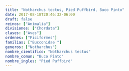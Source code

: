 ```yaml
---
title: "Notharchus tectus, Pied Puffbird, Buco Pinto"
date: 2017-08-18T20:46:32-06:00
draft: false
reinos: ["Animalia"]
divisiones: ["Chordata"]
clases: ["Aves"]
ordenes: ["Piciformes"]
familias: ["Bucconidae "]
generos: ["Notharchus"]
nombre_cientifico: "Notharchus tectus"
nombre_comun: "Buco Pinto"
nombre_ingles: "Pied Puffbird"
---
```


